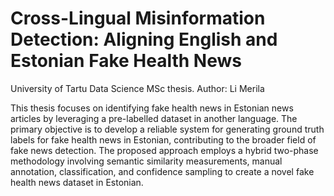# Cross-Lingual Misinformation Detection: Aligning English and Estonian Fake Health News
University of Tartu Data Science MSc thesis. Author: Li Merila

This thesis focuses on identifying fake health news in Estonian news articles by leveraging a pre-labelled dataset in another language. The primary objective is to develop a reliable system for generating ground truth labels for fake health news in Estonian, contributing to the broader field of fake news detection. The proposed approach employs a hybrid two-phase methodology involving semantic similarity measurements, manual annotation, classification, and confidence sampling to create a novel fake health news dataset in Estonian.




